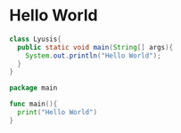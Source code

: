 # Hello World
```java
class Lyusis{
  public static void main(String[] args){
    System.out.println("Hello World");
  }
}
```

```go
package main

func main(){
  print("Hello World")
}
```
